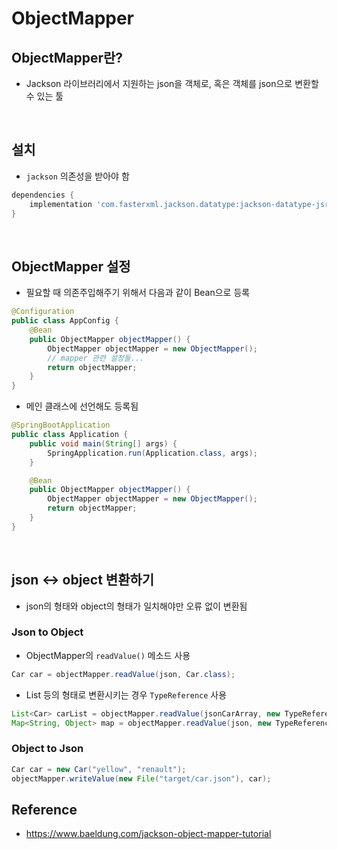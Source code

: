 # ObjectMapper

## ObjectMapper란?
* Jackson 라이브러리에서 지원하는 json을 객체로, 혹은 객체를 json으로 변환할 수 있는 툴

<br>

## 설치
* `jackson` 의존성을 받아야 함
```groovy
dependencies {
    implementation 'com.fasterxml.jackson.datatype:jackson-datatype-jsr310:2.11.1'
}
```

<br>

## ObjectMapper 설정
* 필요할 때 의존주입해주기 위해서 다음과 같이 Bean으로 등록
```java
@Configuration
public class AppConfig {
    @Bean
    public ObjectMapper objectMapper() {
        ObjectMapper objectMapper = new ObjectMapper();
        // mapper 관련 설정들...
        return objectMapper;
    }
}
```

* 메인 클래스에 선언해도 등록됨
```java
@SpringBootApplication
public class Application {
    public void main(String[] args) {
        SpringApplication.run(Application.class, args);
    }

    @Bean
    public ObjectMapper objectMapper() {
        ObjectMapper objectMapper = new ObjectMapper();
        return objectMapper;
    }
}
```

<br>

## json <-> object 변환하기
* json의 형태와 object의 형태가 일치해야만 오류 없이 변환됨

### Json to Object
* ObjectMapper의 `readValue()` 메소드 사용
```java
Car car = objectMapper.readValue(json, Car.class);
```

* List 등의 형태로 변환시키는 경우 `TypeReference` 사용
```java
List<Car> carList = objectMapper.readValue(jsonCarArray, new TypeReference<List<Car>>(){});
Map<String, Object> map = objectMapper.readValue(json, new TypeReference<Map<String, Object>>(){});
```

### Object to Json
```java
Car car = new Car("yellow", "renault");
objectMapper.writeValue(new File("target/car.json"), car);
```


## Reference
* <https://www.baeldung.com/jackson-object-mapper-tutorial>